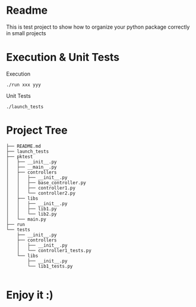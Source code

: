 # Readme

This is test project to show how to organize your python package correctly in small projects

# Execution & Unit Tests

Execution
```
./run xxx yyy 
```

Unit Tests
```
./launch_tests
```

# Project Tree

```
├── README.md
├── launch_tests
├── pktest
│   ├── __init__.py
│   ├── __main__.py
│   ├── controllers
│   │   ├── __init__.py
│   │   ├── base_controller.py
│   │   ├── controller1.py
│   │   └── controller2.py
│   ├── libs
│   │   ├── __init__.py
│   │   ├── lib1.py
│   │   └── lib2.py
│   └── main.py
├── run
└── tests
    ├── __init__.py
    ├── controllers
    │   ├── __init__.py
    │   └── controller1_tests.py
    └── libs
        ├── __init__.py
        └── lib1_tests.py
        
```

# Enjoy it :)


